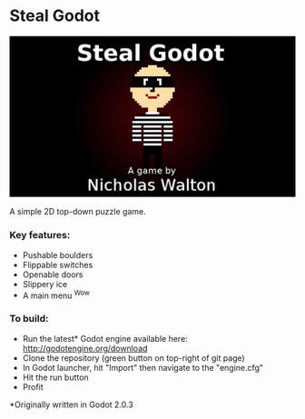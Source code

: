 # Steal Godot

![Title screen](/promo/titlescreen.png)

A simple 2D top-down puzzle game.

### Key features:

- Pushable boulders
- Flippable switches
- Openable doors
- Slippery ice
- A main menu <sup>Wow</sup>

### To build:

- Run the latest* Godot engine available here: http://godotengine.org/download
- Clone the repository (green button on top-right of git page)
- In Godot launcher, hit "Import" then navigate to the "engine.cfg"
- Hit the run button
- Profit

*Originally written in Godot 2.0.3
